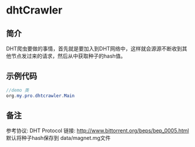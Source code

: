 # dhtCrawler

## 简介
DHT爬虫要做的事情，首先就是要加入到DHT网络中，这样就会源源不断收到其他节点发过来的请求，然后从中获取种子的hash值。

## 示例代码

```java
//demo 类
org.my.pro.dhtcrawler.Main
```

## 备注

参考协议:  DHT Protocol 链接: http://www.bittorrent.org/beps/bep_0005.html
默认将种子hash保存到 data/magnet.mg文件
